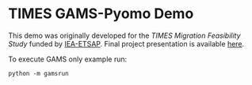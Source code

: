 # TIMES GAMS-Pyomo Demo

This demo was originally developed for the *TIMES Migration Feasibility Study* funded by [IEA-ETSAP](https://iea-etsap.org). Final project presentation is available [here](https://www.iea-etsap.org/workshop/gothenburgh_june2018/11-TIMES-Migration_v03.pdf).

To execute GAMS only example run:

```
python -m gamsrun
```

